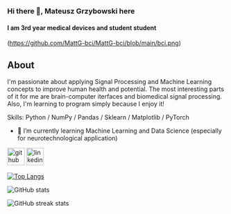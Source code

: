 ### Hi there 👋, Mateusz Grzybowski here
#### I am 3rd year medical devices and student student
(https://github.com/MattG-bci/MattG-bci/blob/main/bci.png)

## About
I'm passionate about applying Signal Processing and Machine Learning concepts to improve human health and potential. The most interesting parts of it for me are brain-computer iterfaces and biomedical signal processing. Also, I'm learning to program simply because I enjoy it!

Skills: Python / NumPy / Pandas / Sklearn / Matplotlib / PyTorch

- 🌱 I’m currently learning Machine Learning and Data Science (especially for neurotechnological application) 



[<img src='https://cdn.jsdelivr.net/npm/simple-icons@3.0.1/icons/github.svg' alt='github' height='40'>](https://github.com/MattG-bci)  [<img src='https://cdn.jsdelivr.net/npm/simple-icons@3.0.1/icons/linkedin.svg' alt='linkedin' height='40'>](https://www.linkedin.com/in/mfgrzybowski/)  

[![Top Langs](https://github-readme-stats.vercel.app/api/top-langs/?username=MattG-bci)](https://github.com/anuraghazra/github-readme-stats)

![GitHub stats](https://github-readme-stats.vercel.app/api?username=MattG-bci&show_icons=true)  

![GitHub streak stats](https://github-readme-streak-stats.herokuapp.com/?user=MattG-bci)  
 

<!--
**MattG-bci/MattG-bci** is a ✨ _special_ ✨ repository because its `README.md` (this file) appears on your GitHub profile.



